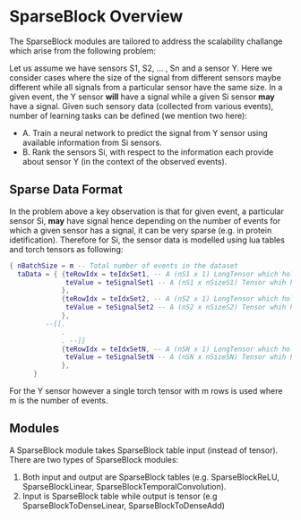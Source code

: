 # SparseBlock Overview #
The SparseBlock modules are tailored to address the scalability challange which arise from the following problem:

Let us assume we have sensors S1, S2, ... , Sn and a sensor Y. Here we consider cases where the size of the signal from different sensors maybe different while all signals from a particular sensor have the same size. In a given event, the Y sensor **will** have a signal while a given Si sensor **may** have a signal. Given such sensory data (collected from various events), number of learning tasks can be defined (we mention two here):
* A. Train a neural network to predict the signal from Y sensor using available information from Si sensors.
* B. Rank the sensors Si, with respect to the information each provide about sensor Y (in the context of the observed events).

## Sparse Data Format
In the problem above a key observation is that for given event, a particular sensor Si, **may** have signal hence depending on the number of events for which a given sensor has a signal, it can be very sparse (e.g. in protein idetification). Therefore for Si, the sensor data is modelled using lua tables and torch tensors as following:

```lua
{ nBatchSize = m -- Total number of events in the dataset
  taData = { {teRowIdx = teIdxSet1, -- A (nS1 x 1) LongTensor which holds the event ids for which S1 has signal 
              teValue = teSignalSet1 -- A (nS1 x nSizeS1) Tensor whih holds the corresponding signal values in teIdxSet1
             },
             {teRowIdx = teIdxSet2, -- A (nS2 x 1) LongTensor which holds the event ids for which S2 has signal 
              teValue = teSignalSet2 -- A (nS2 x nSizeS2) Tensor whih holds the corresponding signal values in teIdxSet2
             },
         --[[.
             .
             . --]]
             {teRowIdx = teIdxSetN, -- A (nSN x 1) LongTensor which holds the event ids for which Sn has signal 
              teValue = teSignalSetN -- A (nSN x nSizeSN) Tensor whih holds the corresponding signal values in teIdxSetN
             },
      }
```
For the Y sensor however a single torch tensor with m rows is used where m is the number of events.

## Modules ##
A SparseBlock module takes SparseBlock table input (instead of tensor).
There are two types of SparseBlock modules:
1. Both input and output are SparseBlock tables (e.g. SparseBlockReLU, SparseBlockLinear, SparseBlockTemporalConvolution).
2. Input is SparseBlock table while output is tensor (e.g SparseBlockToDenseLinear, SparseBlockToDenseAdd)
